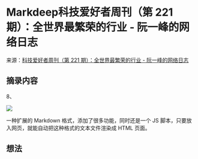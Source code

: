 # Markdeep科技爱好者周刊（第 221 期）：全世界最繁荣的行业 - 阮一峰的网络日志
来源：[科技爱好者周刊（第 221 期）：全世界最繁荣的行业 - 阮一峰的网络日志](https://www.ruanyifeng.com/blog/2022/09/weekly-issue-221.html)

## 摘录内容

8、[](https://casual-effects.com/markdeep/)

![](https://cdn.beekka.com/blogimg/asset/202207/bg2022071011.webp)

一种扩展的 Markdown 格式，添加了很多功能，同时还是一个 JS 脚本，只要放入网页，就能自动把这种格式的文本文件渲染成 HTML 页面。

## 想法
